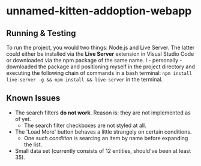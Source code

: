 # unnamed-kitten-addoption-webapp
## Running & Testing
To run the project, you would two things: Node.js and Live Server. The latter could either be installed via the __Live Server__ extension in Visual Studio Code or downloaded via the npm package of the same name. I - personally - downloaded the package and positioning myself in the project directory and executing the following chain of commands in a bash terminal: `npm install live-server -g && npm install && live-server` in the terminal.

## Known Issues
* The search filters __do not work__. Reason is: they are not implemented as of yet.
  * The search filter checkboxes are not styled at all.
* The 'Load More' button behaves a little strangely on certain conditions.
  * One such _condition_ is searcing an item by name before expanding the list.
* Small data set (currently consists of 12 entities, should've been at least 35).
